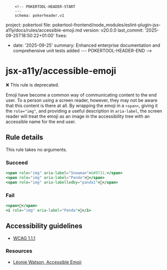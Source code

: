         <!-- POKERTOOL-HEADER-START
        ---
        schema: pokerheader.v1
project: pokertool
file: pokertool-frontend/node_modules/eslint-plugin-jsx-a11y/docs/rules/accessible-emoji.md
version: v20.0.0
last_commit: '2025-09-25T18:50:22+01:00'
fixes:
- date: '2025-09-25'
  summary: Enhanced enterprise documentation and comprehensive unit tests added
        ---
        POKERTOOL-HEADER-END -->
# jsx-a11y/accessible-emoji

❌ This rule is deprecated.

<!-- end auto-generated rule header -->

Emoji have become a common way of communicating content to the end user. To a person using a screen reader, however, they may not be aware that this content is there at all. By wrapping the emoji in a `<span>`, giving it the `role="img"`, and providing a useful description in `aria-label`, the screen reader will treat the emoji as an image in the accessibility tree with an accessible name for the end user.

## Rule details

This rule takes no arguments.

### Succeed
```jsx
<span role="img" aria-label="Snowman">&#9731;</span>
<span role="img" aria-label="Panda">🐼</span>
<span role="img" aria-labelledby="panda1">🐼</span>
```

### Fail
```jsx
<span>🐼</span>
<i role="img" aria-label="Panda">🐼</i>
```

## Accessibility guidelines
- [WCAG 1.1.1](https://www.w3.org/WAI/WCAG21/Understanding/non-text-content.html)

### Resources
- [Léonie Watson, Accessible Emoji](https://tink.uk/accessible-emoji/)
